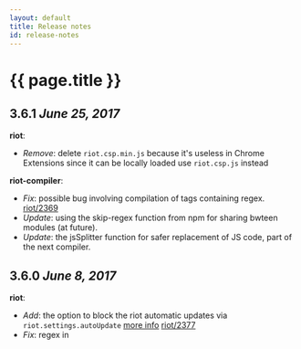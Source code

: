 ```yaml
---
layout: default
title: Release notes
id: release-notes
---
```


# {{ page.title }}

## 3.6.1 *June 25, 2017*

__riot__:

  - _Remove_: delete `riot.csp.min.js` because it's useless in Chrome Extensions since it can be locally loaded use `riot.csp.js` instead

__riot-compiler__:
  - _Fix_: possible bug involving compilation of tags containing regex. [riot/2369](https://github.com/riot/riot/issues/2369)
  - _Update_: using the skip-regex function from npm for sharing bwteen modules (at future).
  - _Update_: the jsSplitter function for safer replacement of JS code, part of the next compiler.


## 3.6.0 *June 8, 2017*

__riot__:

  - _Add_: the option to block the riot automatic updates via `riot.settings.autoUpdate` [more info](/api/misc/#autoupdate) [riot/2377](https://github.com/riot/riot/issues/2377)
  - _Fix_: regex in <script> function breaks compiler [riot/2369](https://github.com/riot/riot/issues/2369)

__riot-tmpl__:

  - _Fix_: incorrect regex that matches literal regexes
  - _Fix_: use shared regex parser for browser and server versions

__riot-compiler__:

  - _Fix_: various issues with literal regexes

## 3.5.1 *May 21, 2017*

__riot-tmpl__:

  - _Fix_: `}` in output when expression contains `)/` [riot/2361](https://github.com/riot/riot/issues/2361)

__riot__:

  - _Fix_: inline DOM templates only work on top level tags [riot/2359](https://github.com/riot/riot/issues/2359)
  - _Fix_: the result of `riot.version` is displayed as WIP [riot/2352](https://github.com/riot/riot/issues/2352)


## 3.5.0 *May 13, 2017*

__riot__:

  - _Add_: enable the use of DOM inline templates [more info](/api/#tags-without-template) [riot/2296](https://github.com/riot/riot/issues/2296)
  - _Add_: easier svg sub tags support [riot/2290](https://github.com/riot/riot/issues/2290)
  - _Fix_: better error message [riot/2335](https://github.com/riot/riot/issues/2335)
  - _Fix_: show on nested tags prefers parent's context [riot/2333](https://github.com/riot/riot/issues/2333)
  - _Fix_: attributes not updating in v.3.4.4 [riot/2343](https://github.com/riot/riot/issues/2343)
  - _Fix_: bring back data-ref and ref [riot/2348](https://github.com/riot/riot/issues/2348)


__riot-cli__:
  - _Fix_: fix rollup false positive warnings [rollup-plugin-riot/89](https://github.com/riot/rollup-plugin-riot/issues/89)


## 3.4.4 *April 30, 2017*

__riot__:

  - _Fix_: remove `ref` attributes avoiding to parse them twice [riot/2329](https://github.com/riot/riot/issues/2329)
  - _Fix_: avoid to remove attributes for truthy properties [riot/2331](https://github.com/riot/riot/issues/2331)
  - _Fix_: support for IE11 events handling [riot/2332](https://github.com/riot/riot/issues/2332)


## 3.4.3 *April 24, 2017*

__riot__:

  - _Fix_: fair angular library size comparison [riot/2325](https://github.com/riot/riot/issues/2325)
  - _Fix_: data-is works differently as expression to hard-coded attribute [riot/2321](https://github.com/riot/riot/issues/2321)
  - _Fix_: scope differs between `if` and `show` [riot/2125](https://github.com/riot/riot/issues/2125)

__riot-cli__:

  - _Fix_: error exception reporting [cli/26](https://github.com/riot/cli/issues/26)

## 3.4.2 *April 14, 2017*

__riot__:

  - _Fix_: "data-is" attribute is being removed if you mount on the same element [riot/2317](https://github.com/riot/riot/issues/2317)
  - _Fix_: riot attributes remain in output [riot/2316](https://github.com/riot/riot/issues/2316)

## 3.4.1 *April 9, 2017*

__riot__:

  - _Fix_: parent tag data-is is reset when disabling a nested tag with `if="...` [riot/2311](https://github.com/riot/riot/issues/2311)
  - _Fix_: object is not valid in "show" anymore [riot/2300](https://github.com/riot/riot/issues/2300)
  - _Fix_: undefined not handled as empty string (in tags)  [riot/2297](https://github.com/riot/riot/issues/2297)
  - _Fix_: `<div if="...">` containing `<div data-is="...">` does not unmount tag properly [riot/2307](https://github.com/riot/riot/issues/2307)

## 3.4.0 *March 26, 2017*

__riot__:

  - _Fix_: `riot-` prefixed attributes will be no longer prefixed in the `opts` object [riot/2103](https://github.com/riot/riot/issues/2103)
  - _Fix_: `Null` and `undefined` expressions will be no longer converted into empty strings for the tag attributes [riot/2080](https://github.com/riot/riot/issues/2080)
  - _Fix_: style attribute with expressions makes show directive invalid at the beginning [riot/2178](https://github.com/riot/riot/issues/2178)
  - _Fix_: riot will not force all the expressions evaluating them as strings [riot/2310](https://github.com/riot/riot/issues/2310)
  - _Add_: add support for `style` and `class` object expressions more info [here](/guide/#class-object-expressions) and [here](/guide/#style-object-expressions)

## 3.3.2 *March 5, 2017*

__riot__:

  - _Fix:_ tag root attributes out of sync [riot/2280](https://github.com/riot/riot/issues/2280)
  - _Fix:_ virtual tag doesn't work with each in server side rendering [riot/2220](https://github.com/riot/riot/issues/2220)
  - _Fix:_ using es6 classes mixins, some functions are lost [riot/2219](https://github.com/riot/riot/issues/2219)
  - _Fix:_ rendering issue with tag iteration/re-ordering [riot/2271](https://github.com/riot/riot/issues/2271)
  - _Fix:_ ES6 template literals forward slashes issue [riot/2167](https://github.com/riot/riot/issues/2167)
  - _Fix:_ re add the `riot.version` attribute
  - _Improve:_ remove dead code
  - _Improve:_ increase code coverage to 100% :tada:

## 3.3.1 *February 19, 2017*

__riot__:

  - _Fix:_ shouldUpdate prevents every update  [riot/2118](https://github.com/riot/riot/issues/2118)

__riot-compiler__:

  - _Fix:_ es6 template strings issue  [riot/2167](https://github.com/riot/riot/issues/2167)
  - _Add:_ support for shortcut generator functions `* foo()`

## 3.3.0 *February 18, 2017*

__riot__:

  - _Add:_ fine grain control over tag updates by passing nextOpts to `shouldUpdate` [riot/2238](https://github.com/riot/riot/issues/2238)

__riot-compiler__:

  - _Fix:_ es6 `import` regex compatibility issues [riot/2263](https://github.com/riot/riot/issues/2263)
  - _Add:_ support for `async` shortcut methods [riot/2195](https://github.com/riot/riot/issues/2195)

## 3.2.1 *February 10, 2017*

__riot__:

  - _Fix:_ error when using virtual and update handler [riot/2251](https://github.com/riot/riot/issues/2251)
  - _Change:_ switch from plegie to opencollective as donation platform [riot/2239](https://github.com/riot/riot/pull/2239)

## 3.2.0 *February 6, 2017*

__riot__:

  - _Fix:_ disable the global mixins for the anonymous tags [riot/2056](https://github.com/riot/riot/issues/2056)
  - _Fix:_ setting selected attribute of multiple `<option>` tags in a multi select does not work properly [riot/2247](https://github.com/riot/riot/issues/2247)
  - _Fix:_ mount event not fired due to listener for wrong event [riot/2249](https://github.com/riot/riot/issues/2249)
  - _Add:_ the `riot.settings.skipAnonymousTags` flag [more info](/api/misc/#skipanonymoustags)
  - _Improve:_ the looped tags rendering is ~30% faster than before mainly for the `anonymous` tags

## 3.1.1 *February 4, 2017*

__riot__:

  - _Fix:_ issue removing tags in a loop [riot/2240](https://github.com/riot/riot/issues/2240)
  - _Fix:_ tag root is not always in body when its mount event fires [riot/1938](https://github.com/riot/riot/issues/1938)
  - _Change:_ improve the rendering performance of the anonymous looped tags

__riot-compiler__:

  - _Fix:_ restore the support for the es6 in browser compilation using babel [examples/51](https://github.com/riot/examples/issues/51)


## 3.1.0 *January 29, 2017*

__riot__:

  - _Fix:_ virtual tag is rendered when use a dynamic data-is [riot/2208](https://github.com/riot/riot/issues/2208)
  - _Fix:_ data-is attribute get removed from parent dynamic tag if child tag has yield [riot/2211](https://github.com/riot/riot/issues/2211)
  - _Fix:_ rollup server side (cjs) transpilation [riot/2216](https://github.com/riot/riot/issues/2216) [riot/2225](https://github.com/riot/riot/issues/2225) and [riot/2224](https://github.com/riot/riot/issues/2224)
  - _Fix:_ sorted list not displayed correctly [riot/2228](https://github.com/riot/riot/issues/2228) [riot/2205](https://github.com/riot/riot/issues/2205)
  - _Fix:_ conditional `if` does not work as expected with select tag and dynamic options [riot/2229](https://github.com/riot/riot/issues/2229)
  - _Change:_ renamed the `_internal` tag property to `__`, you shouldn't use them anyway
  - _Change:_ avoid to expose the `_parent` property, it's now included in the `__` key
  - _Change:_ make the `isMounted` property not iterable and writable
  - _Add:_ the experimental `riot.reload` API to handle hot module reload via webpack [more info](https://github.com/riot/tag-loader)

__riot-compiler__:

  - _Fix:_  style tag get stripped from riot tag even if it's in a javascript string. [riot/2210](https://github.com/riot/riot/issues/2210)

__riot-route__:

  - _Add:_ tag based router [riot-route/80](https://github.com/riot/route/pull/80) [more-info](/api/route#tag-based-routing)

## 3.0.7 *January 10, 2017*

__riot__:

  - _Fix:_ hot fix Broke if/each combination [riot/2207](https://github.com/riot/riot/issues/2207)

## 3.0.6 *January 10, 2017*

__riot__:

  - _Fix:_ inconsistencies between the `show`, `hide` and `if` directives [riot/2158](https://github.com/riot/riot/issues/2158)
  - _Fix:_ `import riot from 'riot'` using webpack and babel [riot/2091](https://github.com/riot/riot/pull/2091)
  - _Fix:_ loop sorting issue [riot/2205](https://github.com/riot/riot/issues/2205)
  - _Fix:_ issue using dynamic `data-is` attributes [riot/2175](https://github.com/riot/riot/issues/2175)
  - _Fix:_ `if` directive in object loops [riot/2133](https://github.com/riot/riot/issues/2133)
  - _Fix:_ serverside rendering on Windows machines [riot/2131](https://github.com/riot/riot/pull/2131)


## 3.0.5 *December 18, 2016*

__riot__:

  - _Fix:_ internal `parent` attribute should be protected from external override [riot/2154](https://github.com/riot/riot/issues/2154)
  - _Fix:_ selected on `<select><option>` doesn't seem to work right on riot 3 [riot/2164](https://github.com/riot/riot/issues/2164)

## 3.0.4 *December 14, 2016*

__riot__:

  - _Fix:_ restore the `show/hide` behavior [riot/2156](https://github.com/riot/riot/issues/2156)

## 3.0.3 *December 13, 2016*

__riot__:

  - _Fix:_ mount and unmount css injection performances [riot/2152](https://github.com/riot/riot/issues/2152)
  - _Fix:_ different scope between `show`, `hide` and `if` [riot/2125](https://github.com/riot/riot/issues/2125)
  - _Add:_ `data-src` to fetch riot tags avoiding browsers prefetching [riot/2132](https://github.com/riot/riot/issues/2132)
  - _Remove:_ support for SPM [riot/2124](https://github.com/riot/riot/pull/2124)

## 3.0.2 *December 4, 2016*

__riot__:

  - _Fix:_ when using riot-viewBox inside an svg tag it is replaced by viewbox.  [riot/2086](https://github.com/riot/riot/issues/2086)
  - _Fix:_ tag mounted with data-is="{some expression}" is not updating [riot/2102](https://github.com/riot/riot/issues/2102)
  - _Fix:_ attributes are not removed when other tag without attributes is mounted on an element [riot/2098](https://github.com/riot/riot/issues/2098)
  - _Remove:_ removes SPM support [riot/2124](https://github.com/riot/riot/pull/2124)

__riot-tmpl__:

  - _Change:_ avoid to use `console.error` if a user has defined already a custom error function [riot/2108](https://github.com/riot/riot/issues/2108)
  - _Change:_  prefer lowercase to debug tags names

__riot-compiler__:

  - _Change:_ internal regex to support the `@apply rule` provided by css preprocessors

__riot-route__:

  - _Fix:_ router with query param not working [riot-route/74](https://github.com/riot/route/issues/74)
  - _Fix:_ remplate literals break IE [riot-route/77](https://github.com/riot/route/issues/77)


## 3.0.1 *November 26, 2016*

__riot__:

  - _Fix:_ riot@3.0.0 should export default [riot/2084](https://github.com/riot/riot/issues/2084)
  - _Fix:_ class does not remove when value becomes false [riot/2082](https://github.com/riot/riot/issues/2082)
  - _Fix:_ auto update input values after edited it with User [riot/2096](https://github.com/riot/riot/issues/2096)
  - _Fix:_ error when unmount tag that contains ref element [riot/2083](https://github.com/riot/riot/issues/2083)
  - _Fix:_ error toggling child with multiple mixins [riot/2100](https://github.com/riot/riot/issues/2100)
  - _Fix:_ toggling 'if' of 'data-is' tag creates new reference in parents 'tags' object [riot/2089](https://github.com/riot/riot/issues/2089)


## 3.0.0 *November 22, 2016*

It has been a long journey but in the end we made it and riot@3.0.0 is finally out and it represents a
step forward compared to riot 2 for stability, performances and flexibility.

List of improvements and breaking changes

__riot__:

  - _Change:_ build riot using rollup+babel instead of smash using only es6 modules syntax
  - _Change:_ clean up the tests (we use 371 tests!) splitting them into several files written in es6 and we switched to chai.js replacing expect.js
  - _Change:_ improve the loop performances, now the update method is much faster than before.
  - _Change:_ deprecate `riot-tag` in favor of `data-is`
  - _Change:_ use the `ref` attribute instead of `name` and `id` [riot/1185](https://github.com/riot/riot/issues/1185) (__breaking change__)
  - _Change:_ remove riot-route from the core making it optional [riot/1485](https://github.com/riot/riot/issues/1485) (__breaking change__)
  - _Change:_ avoid that the update and the updated events get triggered before any tag has been mounted [riot/1661](https://github.com/riot/riot/issues/1661) (__breaking change__)
  - _Change:_ different approaches in iterable objects in different contexts of "each - in" [riot/1420](https://github.com/riot/riot/issues/1420) (__breaking change__)
  - _Add:_ support for es6 classes to create tags [more info](/api/#riottagel-opts)
  - _Add:_ the `shouldUpdate` method to the tags to emulate componentShouldUpdate in react
  - _Remove:_ the __ prefix for the "boolean" html attributes [riot/276](https://github.com/riot/riot/issues/276)
  - _Remove:_ the automatic preventDefault from the riot DOM events [riot/1770](https://github.com/riot/riot/issues/1770) [riot/1718](https://github.com/riot/riot/issues/1718) [riot/526](https://github.com/riot/riot/issues/526) (__breaking change__)
  - _Fix:_ all the issues related to the if conditions [riot/1477](https://github.com/riot/riot/issues/1477) [riot/1658](https://github.com/riot/riot/issues/1658)
  - _Fix:_ avoid to inherit properties from the parent in loops of custom children tags [riot/1697](https://github.com/riot/riot/issues/1697)
  - _Fix:_ avoid to update the parent tag on the events generated from a child tags [riot/1319](https://github.com/riot/riot/issues/1319) (__breaking change__)
  - _Fix:_ arrays with multiple tags of the same name don’t contain actual tag elements [riot/2061](https://github.com/riot/riot/issues/2061)
  - _Fix:_ the data-is attribute is not updated for dynamic tags  [riot/2037](https://github.com/riot/riot/issues/2037)
  - _Fix:_ virtual with each doesn't remove tag references from parent tag  [riot/2029](https://github.com/riot/riot/issues/2029)
  - _Fix:_ each and switching between object and array [riot/2027](https://github.com/riot/riot/issues/2027)
  - _Fix:_ properties set in looped custom tag element event seem to be cleared by parent update [riot/2019](https://github.com/riot/riot/issues/2019)
  - _Fix:_ riot+compiler.js:1245 Uncaught NotFoundError: Failed to execute 'insertBefore' on 'Node': The node before which the new node is to be inserted is not a child of this node - when adding to an 'each' structure from a recursively created element onlick [riot/1962](https://github.com/riot/riot/issues/1962)
  - _Fix:_ input numbers leave unprocessed expressions after upgrade to 2.6.0 [riot/1957](https://github.com/riot/riot/issues/1957)
  - _Fix:_ memory  leak [riot/1955](https://github.com/riot/riot/issues/1955)
  - _Fix:_ `require(*tag-name*)` does not allow `parserOptions` [riot/1935](https://github.com/riot/riot/issues/1935)
  - _Fix:_ clear riot tag cache to aid with testing [riot/1875](https://github.com/riot/riot/issues/1875)
  - _Fix:_ 'before-mount' won't work as expected in riot#render [riot/1851](https://github.com/riot/riot/issues/1851)
  - _Fix:_ the logic is not work with if and class together [riot/1769](https://github.com/riot/riot/issues/1769)
  - _Fix:_ should we add a updateSelf() API? [riot/1748](https://github.com/riot/riot/issues/1748)
  - _Fix:_ virtual elements disappear after tag update [riot/1659](https://github.com/riot/riot/issues/1659)
  - _Fix:_ can I use the bool attribute with the custom tag? (like "disabled") [riot/1618](https://github.com/riot/riot/issues/1618)
  - _Fix:_ extra expression evaluation when using attributes [riot/1590](https://github.com/riot/riot/issues/1590)
  - _Fix:_ eS6 class syntax with child tags [riot/1451](https://github.com/riot/riot/issues/1451)
  - _Fix:_ different approaches in iterable objects in different contexts of "each - in" [riot/1420](https://github.com/riot/riot/issues/1420)
  - _Fix:_ support conditions with virtual tag [riot/139](https://github.com/riot/riot/issues/139)
  - _Fix:_ riot-tag as expression in loop [riot/1368](https://github.com/riot/riot/issues/1368)
  - _Fix:_ all treeitem tag have children [riot/1361](https://github.com/riot/riot/issues/1361)
  - _Fix:_ method for clearing compiler state [riot/1236](https://github.com/riot/riot/issues/1236)
  - _Fix:_ dynamically loaded child tags don't get into the parents tags object [riot/1174](https://github.com/riot/riot/issues/1174)
  - _Fix:_ [Q] Child tags counts not matched? [riot/1088](https://github.com/riot/riot/issues/1088)
  - _Fix:_ inconsistent tags behaviour with 1 item vs many  [riot/936](https://github.com/riot/riot/issues/936)
  - _Fix:_ no way to override name attribute on e.g. &lt;input&gt;s to prevent overriding existing properties on `this` [riot/715](https://github.com/riot/riot/issues/715)

__riot-observable__:

  - _Remove:_ support for spaced events, `el.on('foo bar')` becomes `el.on('foo').on('bar')` (__breaking change__)
  - _Fix:_  optimize speed x6 faster than before

__riot-tmpl__:

  - _Change:_ template errors will be always output via `console.error` if the console api is available (__breaking change__)

__riot-compiler__:

  - _Fix:_ allow the es6 import also inside the tags [compiler/69](https://github.com/riot/compiler/issues/69)
  - _Fix_: all the `value` attributes using expressions will be output as `riot-value` to [riot#1957](https://github.com/riot/riot/issues/1957)
  - _Change:_ css generated via riot-compiler will be always scoped (__breaking change__)
  - _Deprecate:_ old `babel` support, now the `es6` parser will use Babel 6 by default (__breaking change__)


### Thank you all!

Many thanks to all the riot community and to all our users who have really helped us making the best decisions to improve this framework.
Special thanks go to [@rogueg](https://github.com/rogueg) for his great work on the riot source code and he is now part of the riot core team.
Thanks also to the other core contributors and collaborators for the hard work on this project you are awesome.

### What comes next?

[@tipiirai](https://github.com/tipiirai) is working on a brand new riot release experimenting new rendering strategies and big core improvements that will be part of riot@4.0.0

For the next releases we will mainly focus on improving the initial rendering performances [riot/2034](https://github.com/riot/riot/issues/2034). We will try to bring the compiler sourcemaps and a better support for hot modules replacement stay tuned!

